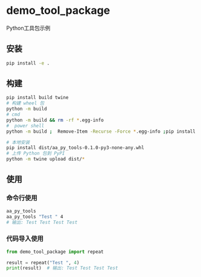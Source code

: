 # demo_tool_package

Python工具包示例

## 安装

```bash
pip install -e .
```
## 构建

```bash
pip install build twine
# 构建 wheel 包
python -m build
# cmd
python -m build && rm -rf *.egg-info
#  power shell
python -m build ;  Remove-Item -Recurse -Force *.egg-info ;pip install dist/aa_py_tools-0.1.0-py3-none-any.whl --force-reinstall

# 本地安装
pip install dist/aa_py_tools-0.1.0-py3-none-any.whl
# 上传 Python 包到 PyPI 
python -m twine upload dist/*
```

## 使用

### 命令行使用

```sh
aa_py_tools
aa_py_tools "Test " 4
# 输出: Test Test Test Test 
```


### 代码导入使用
```python
from demo_tool_package import repeat

result = repeat("Test ", 4)
print(result)  # 输出: Test Test Test Test 
```